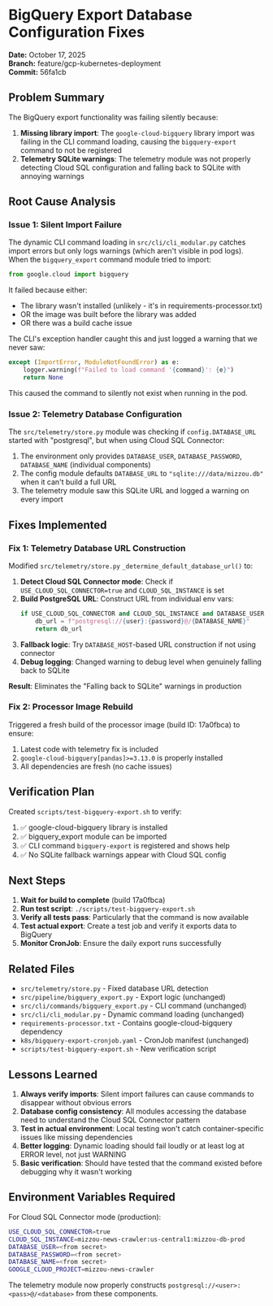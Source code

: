 # BigQuery Export Database Configuration Fixes

**Date:** October 17, 2025  
**Branch:** feature/gcp-kubernetes-deployment  
**Commit:** 56fa1cb

## Problem Summary

The BigQuery export functionality was failing silently because:

1. **Missing library import**: The `google-cloud-bigquery` library import was failing in the CLI command loading, causing the `bigquery-export` command to not be registered
2. **Telemetry SQLite warnings**: The telemetry module was not properly detecting Cloud SQL configuration and falling back to SQLite with annoying warnings

## Root Cause Analysis

### Issue 1: Silent Import Failure

The dynamic CLI command loading in `src/cli/cli_modular.py` catches import errors but only logs warnings (which aren't visible in pod logs). When the `bigquery_export` command module tried to import:

```python
from google.cloud import bigquery
```

It failed because either:
- The library wasn't installed (unlikely - it's in requirements-processor.txt)
- OR the image was built before the library was added
- OR there was a build cache issue

The CLI's exception handler caught this and just logged a warning that we never saw:

```python
except (ImportError, ModuleNotFoundError) as e:
    logger.warning(f"Failed to load command '{command}': {e}")
    return None
```

This caused the command to silently not exist when running in the pod.

### Issue 2: Telemetry Database Configuration

The `src/telemetry/store.py` module was checking if `config.DATABASE_URL` started with "postgresql", but when using Cloud SQL Connector:

1. The environment only provides `DATABASE_USER`, `DATABASE_PASSWORD`, `DATABASE_NAME` (individual components)
2. The config module defaults `DATABASE_URL` to `"sqlite:///data/mizzou.db"` when it can't build a full URL
3. The telemetry module saw this SQLite URL and logged a warning on every import

## Fixes Implemented

### Fix 1: Telemetry Database URL Construction

Modified `src/telemetry/store.py` `_determine_default_database_url()` to:

1. **Detect Cloud SQL Connector mode**: Check if `USE_CLOUD_SQL_CONNECTOR=true` and `CLOUD_SQL_INSTANCE` is set
2. **Build PostgreSQL URL**: Construct URL from individual env vars:
   ```python
   if USE_CLOUD_SQL_CONNECTOR and CLOUD_SQL_INSTANCE and DATABASE_USER and DATABASE_NAME:
       db_url = f"postgresql://{user}:{password}@/{DATABASE_NAME}"
       return db_url
   ```
3. **Fallback logic**: Try `DATABASE_HOST`-based URL construction if not using connector
4. **Debug logging**: Changed warning to debug level when genuinely falling back to SQLite

**Result**: Eliminates the "Falling back to SQLite" warnings in production

### Fix 2: Processor Image Rebuild

Triggered a fresh build of the processor image (build ID: 17a0fbca) to ensure:

1. Latest code with telemetry fix is included
2. `google-cloud-bigquery[pandas]>=3.13.0` is properly installed
3. All dependencies are fresh (no cache issues)

## Verification Plan

Created `scripts/test-bigquery-export.sh` to verify:

1. ✅ google-cloud-bigquery library is installed
2. ✅ bigquery_export module can be imported
3. ✅ CLI command `bigquery-export` is registered and shows help
4. ✅ No SQLite fallback warnings appear with Cloud SQL config

## Next Steps

1. **Wait for build to complete** (build 17a0fbca)
2. **Run test script**: `./scripts/test-bigquery-export.sh`
3. **Verify all tests pass**: Particularly that the command is now available
4. **Test actual export**: Create a test job and verify it exports data to BigQuery
5. **Monitor CronJob**: Ensure the daily export runs successfully

## Related Files

- `src/telemetry/store.py` - Fixed database URL detection
- `src/pipeline/bigquery_export.py` - Export logic (unchanged)
- `src/cli/commands/bigquery_export.py` - CLI command (unchanged)
- `src/cli/cli_modular.py` - Dynamic command loading (unchanged)
- `requirements-processor.txt` - Contains google-cloud-bigquery dependency
- `k8s/bigquery-export-cronjob.yaml` - CronJob manifest (unchanged)
- `scripts/test-bigquery-export.sh` - New verification script

## Lessons Learned

1. **Always verify imports**: Silent import failures can cause commands to disappear without obvious errors
2. **Database config consistency**: All modules accessing the database need to understand the Cloud SQL Connector pattern
3. **Test in actual environment**: Local testing won't catch container-specific issues like missing dependencies
4. **Better logging**: Dynamic loading should fail loudly or at least log at ERROR level, not just WARNING
5. **Basic verification**: Should have tested that the command existed before debugging why it wasn't working

## Environment Variables Required

For Cloud SQL Connector mode (production):
```bash
USE_CLOUD_SQL_CONNECTOR=true
CLOUD_SQL_INSTANCE=mizzou-news-crawler:us-central1:mizzou-db-prod
DATABASE_USER=<from secret>
DATABASE_PASSWORD=<from secret>
DATABASE_NAME=<from secret>
GOOGLE_CLOUD_PROJECT=mizzou-news-crawler
```

The telemetry module now properly constructs `postgresql://<user>:<pass>@/<database>` from these components.
